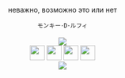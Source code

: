 <p align="center">неважно, возможно это или нет</p><div align="center"><code>モンキー･D･ルフィ</code></div><br><div align='center'><img src="https://wakatime.com/badge/user/018afba7-2ebc-4282-8545-d0250012991b/project/018b347c-0b9d-4d3e-9cc5-745948186d06.svg"><br><img src="https://assets.leetcode.com/static_assets/marketing/lg50.png" width="30" height="30">  <img src="https://leetcode.com/static/images/badges/dcc-2024-1.png" width="30" height="30">  <img src="https://leetcode.com/static/images/badges/dcc-2023-12.png" width="30" height="30">  <img src="https://leetcode.com/static/images/badges/dcc-2023-11.png" width="30" height="30">  <br><img src="https://leetcode-stats-six.vercel.app/?username=lldan&theme=dark"></div>